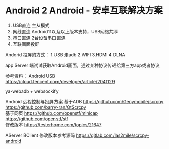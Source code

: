 # Android 2 Android - 安卓互联解决方案

1. USB直连 主从模式
2. 网线直连 Android11以及以上版本支持，USB网络共享
3. 串口直连 2台设备串口直连
4. 互联画面投屏

Andorid 投屏的方式：
1.USB 走adb
2.WIFI
3.HDMI
4.DLNA

app Server 端试试获取Android画面，通过某种协议传递给第三方app或者协议

参考资料：
Android USB
https://cloud.tencent.com/developer/article/2041129  


ya-webadb + websockify

Android 远程控制与投屏方案
基于ADB
https://github.com/Genymobile/scrcpy  
https://github.com/barry-ran/QtScrcpy  
基于网页
https://github.com/openstf/minicap  
https://github.com/openstf/stf  
修改版本
https://testerhome.com/topics/21647  

AServer BClient 修改版本参考源码 
https://gitlab.com/las2mile/scrcpy-android

